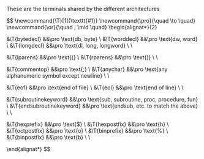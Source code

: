 These are the terminals shared by the different architectures

$$
\newcommand{\T}[1]{\texttt{#1}}
\newcommand{\pro}{\quad \to \quad}
\newcommand{\or}{\quad \; \mid \quad}
\begin{alignat*}{2}

&\T{bytedecl}       &&\pro \text{db, byte}  \\
&\T{worddecl}       &&\pro \text{dw, word}  \\
&\T{longdecl}       &&\pro \text{dl, long, longword}  \\
\\

&\T{lparens}        &&\pro \text{(}  \\
&\T{rparens}        &&\pro \text{)}  \\
\\

&\T{commentop}      &&\pro \text{;}  \\
&\T{anychar}        &&\pro \text{any alphanumeric symbol except newline}  \\
\\

&\T{eof}            &&\pro \text{end of file}  \\
&\T{eol}            &&\pro \text{end of line}  \\
\\

&\T{subroutinekeyword}      &&\pro \text{sub, subroutine, proc, procedure, fun}  \\
&\T{endsubroutinekeyword}   &&\pro \text{endsub, etc. to match the above}  \\
\\

&\T{hexprefix}      &&\pro \text{\$}  \\
&\T{hexpostfix}     &&\pro \text{h}  \\
&\T{octpostfix}     &&\pro \text{o}  \\
&\T{binprefix}      &&\pro \text{\%}  \\
&\T{binpostfix}     &&\pro \text{b}  \\
\\

\end{alignat*}
$$
